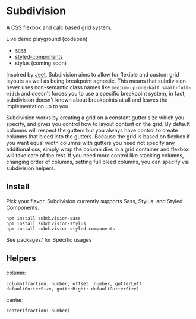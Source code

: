 # Subdivision

A CSS flexbox and calc based grid system.

Live demo playground (codepen)

- [scss](https://codepen.io/anon/pen/wYKRYV)
- [styled-components](https://codepen.io/anon/pen/bmEGMM)
- stylus (coming soon)

Inspired by [Jeet](http://jeet.gs/), Subdivision aims to allow for flexible and custom grid layouts as well as being breakpoint agnostic. This means that subdivision never uses non-semantic class names like `medium-up-one-half small-full-width` and doesn't forces you to use a specific breakpoint system, in fact, subdivision doesn't known about breakpoints at all and leaves the implementation up to you.

Subdivision works by creating a grid on a constant gutter size which you specify, and gives you control how to layout content on the grid. By default columns will respect the gutters but you always have control to create columns that bleed into the gutters. Because the grid is based on flexbox if you want equal width columns with gutters you need not specify any additional css, simply wrap the column divs in a grid container and flexbox will take care of the rest. If you need more control like stacking columns, changing order of columns, setting full bleed columns, you can specify via subdivision helpers.

## Install

Pick your flavor. Subdivision currently supports Sass, Stylus, and Styled Components.

```
npm install subdivision-sass
npm install subdivision-stylus
npm install subdivision-styled-components
```

See packages/ for Specific usages

## Helpers

column:

`column(fraction: number, offset: number, gutterLeft: defaultGutterSize, gutterRight: defaultGutterSize)`

center:

`center(fraction: number)`


